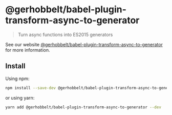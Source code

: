 # @gerhobbelt/babel-plugin-transform-async-to-generator

> Turn async functions into ES2015 generators

See our website [@gerhobbelt/babel-plugin-transform-async-to-generator](https://babeljs.io/docs/en/next/babel-plugin-transform-async-to-generator.html) for more information.

## Install

Using npm:

```sh
npm install --save-dev @gerhobbelt/babel-plugin-transform-async-to-generator
```

or using yarn:

```sh
yarn add @gerhobbelt/babel-plugin-transform-async-to-generator --dev
```
